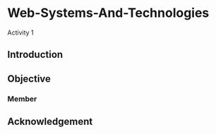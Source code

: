 # Web-Systems-And-Technologies
Activity 1

## Introduction

## Objective

### Member

## Acknowledgement


